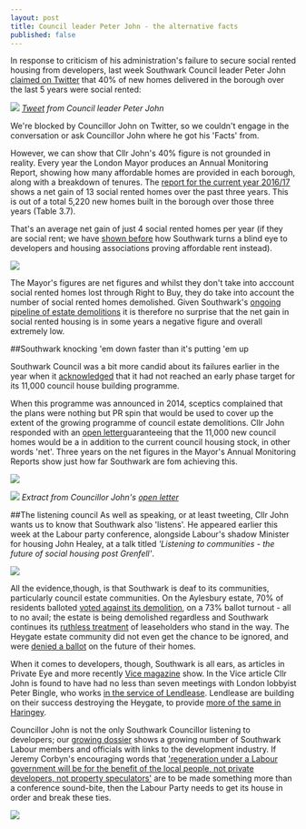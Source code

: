```yaml
---
layout: post
title: Council leader Peter John - the alternative facts
published: false
---
```

In response to criticism of his administration's failure to secure social rented housing from developers, last week Southwark Council leader Peter John [claimed on Twitter](https://twitter.com/peterjohn6/status/910181725187305472) that 40% of new homes delivered in the borough over the last 5 years were social rented:


![](http://35percent.org/img/pjfactsthread.png)
*[Tweet](https://twitter.com/peterjohn6/status/910181725187305472) from Council leader Peter John*

We're blocked by Councillor John on Twitter, so we couldn't engage in the conversation or ask Councillor John where he got his 'Facts' from.

However, we can show that Cllr John's 40% figure is not grounded in reality. Every year the London Mayor produces an Annual Monitoring Report, showing how many affordable homes are provided in each borough, along with a breakdown of tenures. The [report for the current year 2016/17](https://www.london.gov.uk/sites/default/files/amr_13.pdf) shows a net gain of 13 social rented homes over the past three years. This is out of a total 5,220 new homes built in the borough over those three years (Table 3.7). 

That's an average net gain of just 4 social rented homes per year (if they are social rent; we have [shown before](/redefining-social-rent) how Southwark turns a blind eye to developers and housing associations proving affordable rent instead).

![](http://35percent.org/img/amr13.png)

The Mayor's figures are net figures and whilst they don't take into acccount social rented homes lost through Right to Buy, they do take into account the number of social rented homes demolished. Given Southwark's [ongoing pipeline of estate demolitions](http://35percent.org/the-southwark-clearances/) it is therefore no surprise that the net gain in social rented housing is in some years a negative figure and overall extremely low. 

##Southwark knocking 'em down faster than it's putting 'em up

Southwark Council was a bit more candid about its failures earlier in the year when it [acknowledged](https://www.southwarknews.co.uk/news/council-admits-will-miss-target-build-1500-new-council-homes-2018/) that it had not reached an early phase target for its 11,000 council house building programme.

When this programme was announced in 2014, sceptics complained that the plans were nothing but PR spin that would be used to cover up the extent of the growing programme of council estate demolitions.  Cllr John responded with an [open letter](http://35percent.org/img/pj11000councilhomesletter.pdf)guaranteeing that the 11,000 new council homes would be a in addition to the current council housing stock, in other words 'net'.  Three years on the net figures in the Mayor's Annual Monitoring Reports show just how far Southwark are fom achieving this.

![](http://crappistmartin.github.io/images/SN1100homes.png)



![](http://35percent.org/img/pj11000councilhomesletter.png)
*Extract from Councillor John's [open letter](/img/pj11000councilhomesletter.pdf)*

##The listening council
As well as speaking, or at least tweeting, Cllr John wants us to know that Southwark also 'listens'.  He appeared earlier this week at the Labour party conference, alongside Labour's shadow Minister for housing John Healey, at a talk titled _'Listening to communities - the future of social housing post Grenfell'_.

![](http://35percent.org/img/lpc.png)

All the evidence,though, is that Southwark is deaf to its communities, particularly council estate communities.  On the Aylesbury estate, 70% of residents balloted [voted against its demolition](https://www.theguardian.com/society/2001/dec/27/1), on a 73% ballot turnout - all to no avail; the estate is being demolished regardless and Southwark continues its [ruthless treatment](http://35percent.org/2017-05-08-aylesbury-cpo-what-has-really-happened/) of leaseholders who stand in the way. The Heygate estate community did not even get the chance to be ignored, and were [denied a ballot](http://heygate.github.io/img/councilrulesoutvote.pdf) on the future of their homes.

When it comes to developers, though, Southwark is all ears, as articles in 
Private Eye and more recently [Vice magazine](https://www.vice.com/en_uk/article/43avj3/the-london-lobbyist-with-ties-to-billions-of-pounds-of-gentrification) show.  In the Vice article Cllr John is found to have had no less than seven meetings with London lobbyist Peter Bingle, who works 
[in the service of Lendlease](https://web.archive.org/web/20170614105632/http://www.terrapincommunications.co.uk/our-clients/).  Lendlease are building on their success destroying the Heygate, to provide [more of the same in Haringey](https://www.theguardian.com/society/2017/jul/03/labour-mps-urge-haringey-council-to-rethink-housing-sell-off).

Councillor John is not the only Southwark Councillor listening to developers; our [growing dossier](http://35percent.org/revolving-doors) shows a growing number of Southwark Labour members and officials with links to the development industry. If Jeremy Corbyn's encouraging words that ['regeneration under a Labour government will be for the benefit of the local people, not private developers, not property speculators'](https://www.totalpolitics.com/articles/news/jeremy-corbyn%E2%80%99s-2017-labour-conference-speech-full-transcript) are to be made something more than a conference sound-bite, then the Labour Party needs to get its house in order and break these ties.

![](http://crappistmartin.github.io/images/private-eye-southwark-council-developers.png)

